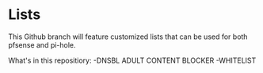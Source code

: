 # Lists
This Github branch will feature customized lists that can be used for both pfsense and pi-hole.

What's in this repositiory:
-DNSBL ADULT CONTENT BLOCKER
-WHITELIST
